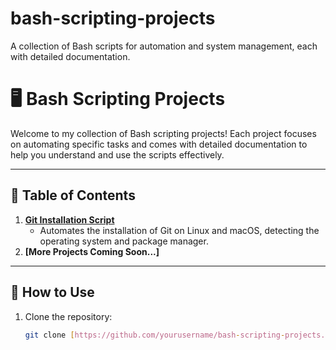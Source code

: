 # bash-scripting-projects
A collection of Bash scripts for automation and system management, each with detailed documentation.


# 🖥️ Bash Scripting Projects

Welcome to my collection of Bash scripting projects! Each project focuses on automating specific tasks and comes with detailed documentation to help you understand and use the scripts effectively.

---

## 📂 Table of Contents

1. **[Git Installation Script](https://github.com/Temitopeade23/bash-scripting-projects/tree/main)**  
   - Automates the installation of Git on Linux and macOS, detecting the operating system and package manager.
2. **[More Projects Coming Soon...]**

---

## 🚀 How to Use
1. Clone the repository:
   ```bash
   git clone [https://github.com/yourusername/bash-scripting-projects.git](https://github.com/Temitopeade23/bash-scripting-projects.git)

